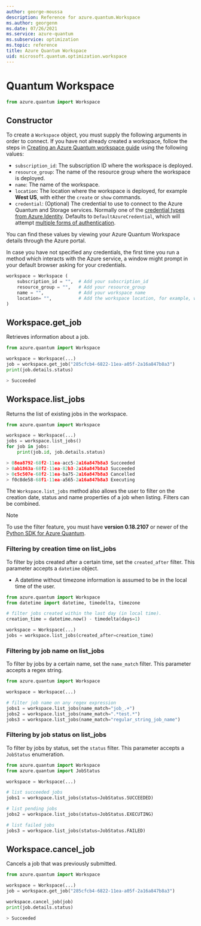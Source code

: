 ```yaml
---
author: george-moussa
description: Reference for azure.quantum.Workspace
ms.author: georgenm
ms.date: 07/26/2021
ms.service: azure-quantum
ms.subservice: optimization
ms.topic: reference
title: Azure Quantum Workspace
uid: microsoft.quantum.optimization.workspace
---
```


# Quantum Workspace

```python
from azure.quantum import Workspace
```

## Constructor

To create a `Workspace` object, you must supply the following arguments in order
to connect. If you have not already created a workspace, follow the steps in
[Creating an Azure Quantum workspace
guide](xref:microsoft.quantum.quickstarts.optimization.qio) using the following values:

- `subscription_id`: The subscription ID where the workspace is deployed.
- `resource_group`: The name of the resource group where the workspace is deployed.
- `name`: The name of the workspace.
- `location`: The location where the workspace is deployed, for example **West US**,
with either the `create` or `show` commands.
- `credential`: (Optional) The credential to use to connect to the Azure Quantum and Storage services.
   Normally one of the [credential types from Azure.Identity](/python/api/overview/azure/identity-readme#credential-classes).
   Defaults to `DefaultAzureCredential`, which will attempt [multiple forms of authentication](https://azuresdkdocs.blob.core.windows.net/$web/python/azure-identity/1.6.0/azure.identity.html#azure.identity.DefaultAzureCredential).

You can find these values by viewing your Azure Quantum Workspace details through the Azure portal.

In case you have not specified any credentials, the first time you run a method which interacts with the Azure service, a window might prompt in your default browser asking for your credentials.

```py
workspace = Workspace (
    subscription_id = "",  # Add your subscription_id
    resource_group = "",   # Add your resource_group
    name = "",             # Add your workspace name
    location= "",          # Add the workspace location, for example, westus
)
```

## Workspace.get_job

Retrieves information about a job.

```py
from azure.quantum import Workspace

workspace = Workspace(...)
job = workspace.get_job("285cfcb4-6822-11ea-a05f-2a16a847b8a3")
print(job.details.status)

> Succeeded
```


## Workspace.list_jobs

Returns the list of existing jobs in the workspace.

```py
from azure.quantum import Workspace

workspace = Workspace(...)
jobs = workspace.list_jobs()
for job in jobs:
    print(job.id, job.details.status)

> 08ea8792-68f2-11ea-acc5-2a16a847b8a3 Succeeded
> 0ab1863a-68f2-11ea-82b3-2a16a847b8a3 Succeeded
> 0c5c507e-68f2-11ea-ba75-2a16a847b8a3 Cancelled
> f0c8de58-68f1-11ea-a565-2a16a847b8a3 Executing
```

The `Workspace.list_jobs` method also allows the user to filter on the creation date, status and name properties of a job when listing. Filters can be combined. 

> [!NOTE]
> To use the filter feature, you must have **version 0.18.2107** or newer of the [Python SDK for Azure Quantum](xref:microsoft.quantum.quickstarts.optimization.qio#install-the-python-sdk-for-azure-quantum). 

### Filtering by creation time on list_jobs

To filter by jobs created after a certain time, set the `created_after` filter. This parameter accepts a `datetime` object.

- A datetime without timezone information is assumed to be in the local time of the user.

```py
from azure.quantum import Workspace
from datetime import datetime, timedelta, timezone

# filter jobs created within the last day (in local time).
creation_time = datetime.now() - timedelta(days=1)

workspace = Workspace(...)
jobs = workspace.list_jobs(created_after=creation_time)
```

### Filtering by job name on list_jobs

To filter by jobs by a certain name, set the `name_match` filter. This parameter accepts a regex string.

```py
from azure.quantum import Workspace

workspace = Workspace(...)

# filter job name on any regex expression
jobs1 = workspace.list_jobs(name_match="job_.+")
jobs2 = workspace.list_jobs(name_match=".*test.*")
jobs3 = workspace.list_jobs(name_match="regular_string_job_name")
```

### Filtering by job status on list_jobs

To filter by jobs by status, set the `status` filter. This parameter accepts a `JobStatus` enumeration.

```py
from azure.quantum import Workspace
from azure.quantum import JobStatus

workspace = Workspace(...)

# list succeeded jobs
jobs1 = workspace.list_jobs(status=JobStatus.SUCCEEDED)

# list pending jobs
jobs2 = workspace.list_jobs(status=JobStatus.EXECUTING)

# list failed jobs
jobs3 = workspace.list_jobs(status=JobStatus.FAILED)
```

## Workspace.cancel_job

Cancels a job that was previously submitted.

```py
from azure.quantum import Workspace

workspace = Workspace(...)
job = workspace.get_job("285cfcb4-6822-11ea-a05f-2a16a847b8a3")

workspace.cancel_job(job)
print(job.details.status)

> Succeeded
```
